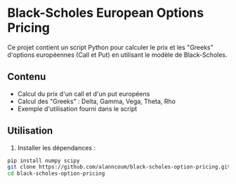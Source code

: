 # Black-Scholes European Options Pricing

Ce projet contient un script Python pour calculer le prix et les "Greeks" d'options européennes (Call et Put) en utilisant le modèle de Black-Scholes.

## Contenu
- Calcul du prix d'un call et d'un put européens
- Calcul des "Greeks" : Delta, Gamma, Vega, Theta, Rho
- Exemple d'utilisation fourni dans le script

## Utilisation
1. Installer les dépendances :
```bash
pip install numpy scipy
git clone https://github.com/alanncoum/black-scholes-option-pricing.git
cd black-scholes-option-pricing